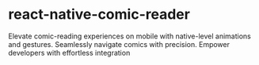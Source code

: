# react-native-comic-reader

Elevate comic-reading experiences on mobile with native-level animations and gestures. Seamlessly navigate comics with precision. Empower developers with effortless integration
